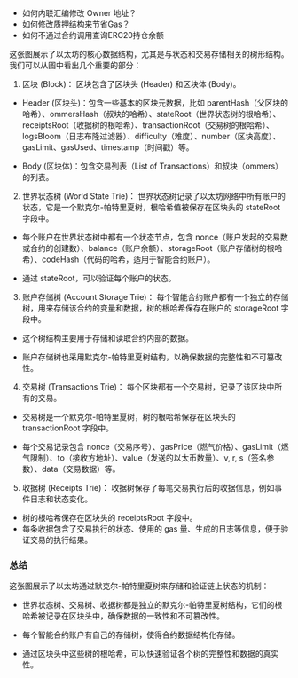 - 如何内联汇编修改 Owner 地址？
- 如何修改质押结构来节省Gas？
- 如何不通过合约调⽤查询ERC20持仓余额


这张图展示了以太坊的核心数据结构，尤其是与状态和交易存储相关的树形结构。我们可以从图中看出几个重要的部分：

1. 区块 (Block)：
区块包含了区块头 (Header) 和区块体 (Body)。

- Header (区块头)：包含一些基本的区块元数据，比如 parentHash（父区块的哈希）、ommersHash（叔块的哈希）、stateRoot（世界状态树的根哈希）、receiptsRoot（收据树的根哈希）、transactionRoot（交易树的根哈希）、logsBloom（日志布隆过滤器）、difficulty（难度）、number（区块高度）、gasLimit、gasUsed、timestamp（时间戳）等。

- Body (区块体)：包含交易列表（List of Transactions）和叔块（ommers）的列表。

2. 世界状态树 (World State Trie)：
世界状态树记录了以太坊网络中所有账户的状态，它是一个默克尔-帕特里夏树，根哈希值被保存在区块头的 stateRoot 字段中。

- 每个账户在世界状态树中都有一个状态节点，包含 nonce（账户发起的交易数或合约的创建数）、balance（账户余额）、storageRoot（账户存储树的根哈希）、codeHash（代码的哈希，适用于智能合约账户）。

- 通过 stateRoot，可以验证每个账户的状态。

3. 账户存储树 (Account Storage Trie)：
每个智能合约账户都有一个独立的存储树，用来存储该合约的变量和数据，树的根哈希保存在账户的 storageRoot 字段中。

- 这个树结构主要用于存储和读取合约内部的数据。

- 账户存储树也采用默克尔-帕特里夏树结构，以确保数据的完整性和不可篡改性。

4. 交易树 (Transactions Trie)：
每个区块都有一个交易树，记录了该区块中所有的交易。

- 交易树是一个默克尔-帕特里夏树，树的根哈希保存在区块头的 transactionRoot 字段中。

- 每个交易记录包含 nonce（交易序号）、gasPrice（燃气价格）、gasLimit（燃气限制）、to（接收方地址）、value（发送的以太币数量）、v, r, s（签名参数）、data（交易数据）等。

5. 收据树 (Receipts Trie)：
收据树保存了每笔交易执行后的收据信息，例如事件日志和状态变化。

- 树的根哈希保存在区块头的 receiptsRoot 字段中。
- 每条收据包含了交易执行的状态、使用的 gas 量、生成的日志等信息，便于验证交易的执行结果。

### 总结
这张图展示了以太坊通过默克尔-帕特里夏树来存储和验证链上状态的机制：

- 世界状态树、交易树、收据树都是独立的默克尔-帕特里夏树结构，它们的根哈希被记录在区块头中，确保数据的一致性和不可篡改性。

- 每个智能合约账户有自己的存储树，使得合约数据结构化存储。

- 通过区块头中这些树的根哈希，可以快速验证各个树的完整性和数据的真实性。